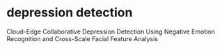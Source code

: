 #  depression detection
Cloud-Edge Collaborative Depression Detection Using Negative Emotion Recognition and Cross-Scale Facial Feature Analysis
